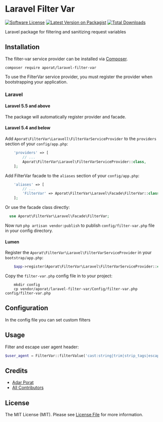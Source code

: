 # Laravel Filter Var

[![Software License][ico-license]](LICENSE)
[![Latest Version on Packagist][ico-version]][link-packagist]
[![Total Downloads][ico-downloads]][link-downloads]

Laravel package for filtering and sanitizing request variables

## Installation

The filter-var service provider can be installed via [Composer](https://getcomposer.org/).

```
composer require aporat/laravel-filter-var
```

To use the FilterVar service provider, you must register the provider when bootstrapping your application.

### Laravel

#### Laravel 5.5 and above

The package will automatically register provider and facade.

#### Laravel 5.4 and below

Add `Aporat\FilterVar\Laravell\FilterVarServiceProvider` to the `providers` section of your `config/app.php`:

```php
    'providers' => [
        // ...
        Aporat\FilterVar\Laravel\FilterVarServiceProvider::class,
    ];
```

Add FilterVar facade to the `aliases` section of your `config/app.php`:

```php
    'aliases' => [
        // ...
        'FilterVar' => Aporat\FilterVar\Laravel\Facade\FilterVar::class,
    ];
```

Or use the facade class directly:

```php
  use Aporat\FilterVar\Laravel\Facade\FilterVar;
```

Now run `php artisan vendor:publish` to publish `config/filter-var.php` file in your config directory.

#### Lumen

Register the `Aporat\FilterVar\Laravel\FilterVarServiceProvider` in your `bootstrap/app.php`:

```php
    $app->register(Aporat\FilterVar\Laravel\FilterVarServiceProvider::class);
```

Copy the `filter-var.php` config file in to your project:

```
    mkdir config
    cp vendor/aporat/laravel-filter-var/Config/filter-var.php config/filter-var.php
```


## Configuration

In the config file you can set custom filters

## Usage

Filter and escape user agent header:
```php
$user_agent = FilterVar::filterValue('cast:string|trim|strip_tags|escape', $request->header('User-Agent'));
```

## Credits

- [Adar Porat][link-author]
- [All Contributors][link-contributors]

## License

The MIT License (MIT). Please see [License File](LICENSE) for more information.

[ico-version]: https://img.shields.io/packagist/v/aporat/laravel-filter-var.svg?style=flat-square
[ico-license]: https://img.shields.io/badge/license-MIT-brightgreen.svg?style=flat-square
[ico-travis]: https://img.shields.io/travis/aporat/laravel-filter-var/master.svg?style=flat-square
[ico-scrutinizer]: https://img.shields.io/scrutinizer/coverage/g/aporat/laravel-filter-var.svg?style=flat-square
[ico-code-quality]: https://img.shields.io/scrutinizer/g/aporat/laravel-filter-var.svg?style=flat-square
[ico-downloads]: https://img.shields.io/packagist/dt/aporat/laravel-filter-var.svg?style=flat-square

[link-packagist]: https://packagist.org/packages/aporat/laravel-filter-var
[link-travis]: https://travis-ci.org/aporat/laravel-filter-var
[link-scrutinizer]: https://scrutinizer-ci.com/g/aporat/laravel-filter-var/code-structure
[link-code-quality]: https://scrutinizer-ci.com/g/aporat/laravel-filter-var
[link-downloads]: https://packagist.org/packages/aporat/laravel-filter-var
[link-author]: https://github.com/aporat
[link-contributors]: ../../contributors
